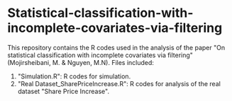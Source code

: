 # Statistical-classification-with-incomplete-covariates-via-filtering

This repository contains the R codes used in the analysis of the paper "On statistical classification with incomplete covariates via filtering" (Mojirsheibani, M. & Nguyen, M.N). Files included:

1. "Simulation.R": R codes for simulation.
2. "Real Dataset_SharePriceIncrease.R": R codes for analysis of the real dataset "Share Price Increase".
